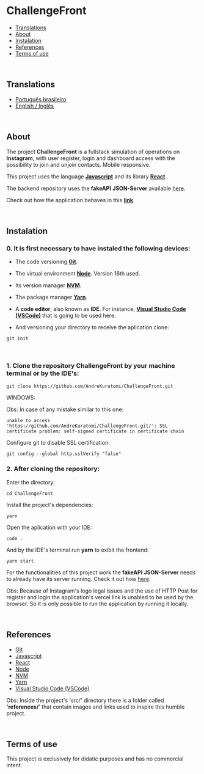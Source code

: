 # ChallengeFront

- [Translations](#translations)
- [About](#about)
- [Instalation](#instalation)
- [References](#references)
- [Terms of use](#terms-of-use)

<br>

## Translations

- [Português brasileiro](./.multilingual_readmes/README_pt-br.md)
- [English / Inglês](https://github.com/AndreKuratomi/ChallengeFront/)

<br>

## About

The project <b>ChallengeFront</b> is a fullstack simulation of operations on <b>Instagram</b>, with user register, login and dashboard access with the possibility to join and unjoin contacts. Mobile responsive.

This project uses the language <strong>[Javascript](https://developer.mozilla.org/pt-BR/docs/Web/JavaScript/Guide/Introduction)</strong> and its library <strong>[React](https://pt-br.legacy.reactjs.org/)</strong> .

The backend repository uses the <b>fakeAPI</b> <strong>JSON-Server</strong> available [here](https://github.com/AndreKuratomi/ChallengeFront-FakeAPI).

Check out how the application behaves in this <b>[link](https://drive.google.com/file/d/1HejJXwH4-K4otlNum1nPzuMoX-BCZQ-M/view?usp=sharing)</b>.


<br>


## Instalation

<h3>0. It is first necessary to have instaled the following devices:</h3>

- The code versioning <b>[Git](https://git-scm.com/downloads)</b>.

- The virtual environment <b>[Node](https://nodejs.org/pt)</b>. Version 16th used.

- Its version manager <b>[NVM](https://github.com/nvm-sh/nvm)</b>.

- The package manager <b>[Yarn](https://yarnpkg.com/)</b>.

- A <b>code editor</b>, also known as <b>IDE</b>. For instance, <strong>[Visual Studio Code (VSCode)](https://code.visualstudio.com/)</strong> that is going to be used here.

- <p>And versioning your directory to receive the aplication clone:</p>


```
git init
```

<br>
<h3>1. Clone the repository <b>ChallengeFront</b> by your machine terminal or by the IDE's:</h3>

```
git clone https://github.com/AndreKuratomi/ChallengeFront.git
```

WINDOWS:

Obs: In case of any mistake similar to this one: 

```
unable to access 'https://github.com/AndreKuratomi/ChallengeFront.git/': SSL certificate problem: self-signed certificate in certificate chain
```

Configure git to disable SSL certification:

```
git config --global http.sslVerify "false"
```

<h3>2. After cloning the repository:</h3>


<p>Enter the directory:</p>

```
cd ChallengeFront
```
<p>Install the project's dependencies:</p>

```
yarn
```

<p>Open the aplication with your IDE:</p>

```
code .
```

<p>And by the IDE's terminal run <b>yarn</b> to exibit the frontend:</p>

```
yarn start
```

For the functionalities of this project work the <b>fakeAPI</b> <strong>JSON-Server</strong> needs to already have its server running. Check it out how [here](https://github.com/AndreKuratomi/ChallengeFront-FakeAPI).

Obs: Because of Instagram's logo legal issues and the use of HTTP Post for register and login the application's vercel link is unabled to be used by the browser. So it is only possible to run the application by running it locally.

<br>

## References

- [Git](https://git-scm.com/downloads)
- [Javascript](https://developer.mozilla.org/pt-BR/docs/Web/JavaScript/Guide/Introduction)
- [React](https://pt-br.legacy.reactjs.org/)
- [Node](https://nodejs.org/pt)
- [NVM](https://github.com/nvm-sh/nvm)
- [Yarn](https://yarnpkg.com/)
- [Visual Studio Code (VSCode)](https://code.visualstudio.com/)

Obs: Inside the project's 'src/' directory there is a folder called <b>'references/</b>' that contain images and links used to inspire this humble project.

<br>

## Terms of use

This project is exclusively for didatic purposes and has no commercial intent.
